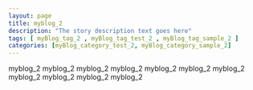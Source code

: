 ```yaml
---
layout: page
title: myblog_2 
description: "The story description text goes here"
tags: [ myBlog_tag_2 , myBlog_tag_test_2 , myBlog_tag_sample_2 ]
categories: [myBlog_category_test_2, myBlog_category_sample_2]
---
```


myblog_2 myblog_2 myblog_2 myblog_2 myblog_2 myblog_2 myblog_2 myblog_2 myblog_2 myblog_2 myblog_2 
